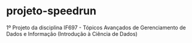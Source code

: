 # projeto-speedrun
1º Projeto da disciplina IF697 - Tópicos Avançados de Gerenciamento de Dados e Informação (Introdução à Ciência de Dados)
